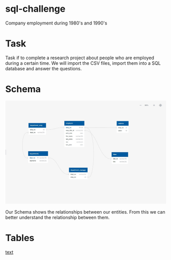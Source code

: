 # sql-challenge
Company employment during 1980's and 1990's 


# Task 
Task if to complete a research project about people who are employed during a certain time. We will import the CSV files, import them into a SQL database and answer the questions.

# Schema
![alt text](ERD-schema.jpg)

Our Schema shows the relationships between our entities. From this we can better understand the relationship between them.

# Tables 
[text](EmploymentSQL/TableSchema.sql)
